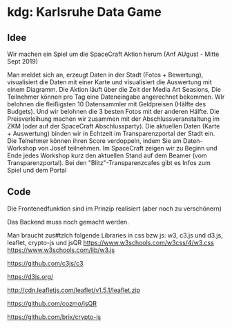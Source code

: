 # kdg: Karlsruhe Data Game
## Idee

Wir machen ein Spiel um die SpaceCraft Aktion herum (Anf AUgust - Mitte Sept 2019)

Man meldet sich an, erzeugt Daten in der Stadt (Fotos + Bewertung), 
visualisiert die Daten mit einer Karte und visualisiert die Auswertung mit einem Diagramm. 
Die Aktion läuft über die Zeit der Media Art
Seasions, Die Teilnehmer können pro Tag eine Dateneingabe angerechnet
bekommen. WIr belohnen die fleißigsten 10 Datensammler mit Geldpreisen
(Hälfte des Budgets). Und wir belohnen die 3 besten Fotos mit der
anderen Hälfte. Die Preisverleihung machen wir zusammen mit der
Abschlussveranstaltung im ZKM (oder auf der SpaceCraft Abschlussparty).
Die aktuellen Daten (Karte + Auswertung) binden wir in Echtzeit im
Transparenzportal der Stadt ein. 
Die Telnehmer können ihren Score verdoppeln, indem Sie am Daten-Workshop
von Josef teilnehmen.
Im SpaceCraft zeigen wir zu Beginn und Ende jedes Workshop kurz den
aktuellen Stand auf dem Beamer (vom Transparenzportal). 
Bei den "Blitz"-Transparenzcafes gibt es Infos zum Spiel und dem Portal

## Code
Die Frontenedfunktion sind im Prinzip realisiert (aber noch zu verschönern)

Das Backend muss noch gemacht werden.

Man braucht zus#tzlch folgende Libraries in css bzw js: w3, c3.js und d3.js, leaflet, crypto-js und jsQR
https://www.w3schools.com/w3css/4/w3.css
https://www.w3schools.com/lib/w3.js

https://github.com/c3js/c3

https://d3js.org/

http://cdn.leafletjs.com/leaflet/v1.5.1/leaflet.zip

https://github.com/cozmo/jsQR

https://github.com/brix/crypto-js


